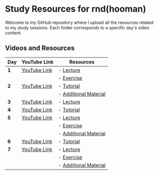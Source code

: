 # Study Resources for rnd(hooman)

Welcome to my GitHub repository where I upload all the resources related to my study sessions. Each folder corresponds to a specific day's video content.

## Videos and Resources

| Day  | YouTube Link                                                   | Resources                                                                                                                                                                                                                                   |
|------|-----------------------------------------------------------------|---------------------------------------------------------------------------------------------------------------------------------------------------------------------------------------------------------------------------------------------|
| **1** | [YouTube Link](https://youtu.be/JPIM4Io7kd0)                   | - [Lecture](https://github.com/haidwg/rnd-hooman-/blob/main/01_Reinforcement_Learning/00%20Lecture/COMP9414%20Week%204%20-%20RL.pdf)                                                                                                       |
|      |                                                                 | - [Exercise](https://github.com/haidwg/rnd-hooman-/tree/main/01_Reinforcement_Learning/02%20Excercise)                                                                                                                                      |
| **2** | [YouTube Link](https://youtu.be/wL_gEBggOwM)                   | - [Tutorial](https://github.com/haidwg/rnd-hooman-/tree/main/01_Reinforcement_Learning/01%20Tutorial)                                                                                                                                       |
|      |                                                                 | - [Additional Material](https://github.com/haidwg/rnd-hooman-/blob/main/100_Additional_Material/03%20Excercise/Exam%2023T2%20FCruz.pdf)                                                                                                     |
| **3** | [YouTube Link](https://youtu.be/f-ayfh7vasg)                   | - [Lecture](https://github.com/haidwg/rnd-hooman-/blob/main/00_Knowledge_Representation/00%20Lecture/COMP9414%20Week%201.4%20-%20Knowledge%20representation.pdf)                                                                           |
| **4** | [YouTube Link](https://youtu.be/4oDaOFgVp9A)                   | - [Tutorial](https://github.com/haidwg/rnd-hooman-/tree/main/00_Knowledge_Representation/01%20Tutorial)                                                                                                                                     |
| **5** | [YouTube Link](https://youtu.be/ZKV6GWhcEWE)                   | - [Lecture](https://github.com/haidwg/rnd-hooman-/blob/main/02_Neuron_Networks/00%20Lecture/COMP9414%20Week%202%20-%20NN.pdf)                                                                                                              |
|      |                                                                 | - [Exercise](https://github.com/haidwg/rnd-hooman-/tree/main/02_Neuron_Networks/02%20Excercise)                                                                                                                                             |
|      |                                                                 | - [Additional Material](https://github.com/haidwg/rnd-hooman-/blob/main/100_Additional_Material/03%20Excercise/Exam%2023T2%20FCruz.pdf)                                                                                                     |
| **6** | [YouTube Link](https://youtu.be/n4NMeNHL6dE)                   | - [Tutorial](https://github.com/haidwg/rnd-hooman-/tree/main/02_Neuron_Networks/01%20Tutorial)                                                                                                                                               |
| **7** | [YouTube Link](https://youtu.be/GlY--m5WRSs)                   | - [Lecture](https://github.com/haidwg/rnd-hooman-/blob/main/03_Search/00%20Lecture/COMP9414%20Week%203%20-%20Search%20-%20%20Armin.pdf)                                                                                                     |
|      |                                                                 | - [Exercise](https://github.com/haidwg/rnd-hooman-/tree/main/03_Search/02%20Excercise)                                                                                                                                                       |
|      |                                                                 | - [Additional Material](https://github.com/haidwg/rnd-hooman-/blob/main/100_Additional_Material/03%20Excercise/Exam%2023T2%20FCruz.pdf)                                                                                                     |

